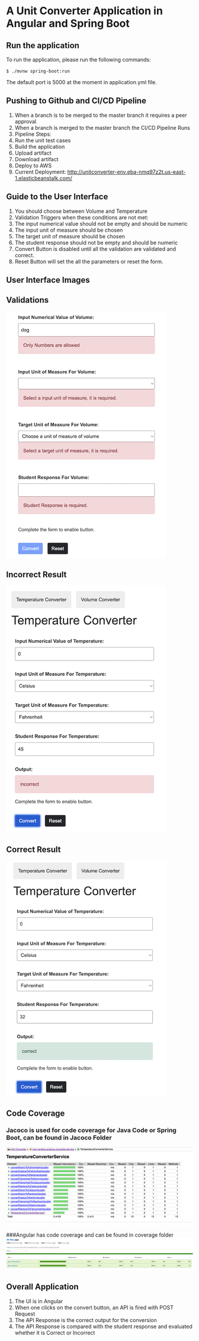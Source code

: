 # A Unit Converter Application in Angular and Spring Boot

## Run the application
To run the application, please run the following commands:
```
$ ./mvnw spring-boot:run
```
The default port is 5000 at the moment in application.yml file.

## Pushing to Github and CI/CD Pipeline
1. When a branch is to be merged to the master branch it requires a peer approval
2. When a branch is merged to the master branch the CI/CD Pipeline Runs
3. Pipeline Steps:
  1. Run the unit test cases
  2. Build the application
  3. Upload artifact
  4. Download artifact
  5. Deploy to AWS
4. Current Deployment: <http://unitconverter-env.eba-nmq97z2t.us-east-1.elasticbeanstalk.com/>

## Guide to the User Interface
1. You should choose between Volume and Temperature
2. Validation Triggers when these conditions are not met:
  1. The input numerical value should not be empty and should be numeric
  2. The input unit of measure should be chosen
  3. The target unit of measure should be chosen
  4. The student response should not be empty and should be numeric
3. Convert Button is disabled until all the validation are validated and correct.
4. Reset Button will set the all the parameters or reset the form.

## User Interface Images

## Validations
![Validation](/images/validation.png?raw=true "Validation")


## Incorrect Result
![Incorrect Result](/images/incorrectResult.png?raw=true "Incorrect Result")


## Correct Result
![Correct Result](/images/correctResult.png?raw=true "Correct Result")

## Code Coverage

### Jacoco is used for code coverage for Java Code or Spring Boot, can be found in Jacoco Folder
   ![Code Coverage Java](/images/codeCoverageJava.png?raw=true "Code Coverage Java")

###Angular has code coverage and can be found in coverage folder
   ![Code Coverage Angular](/images/codeCoverageAngular.png?raw=true "Code Coverage Angular")

## Overall Application
1. The UI is in Angular
2. When one clicks on the convert button, an API is fired with POST Request
3. The API Response is the correct output for the conversion
4. The API Response is compared with the student response and evaluated whether it is Correct or Incorrect
